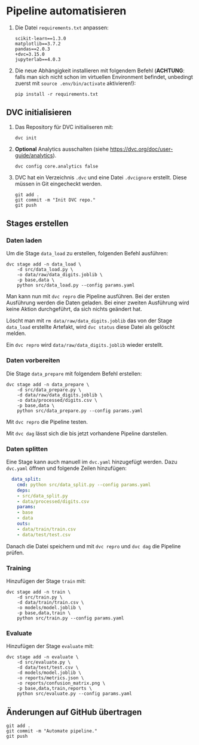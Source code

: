# Pipeline automatisieren

1. Die Datei `requirements.txt` anpassen:
    ```
    scikit-learn==1.3.0
    matplotlib==3.7.2
    pandas==2.0.3
    +dvc=3.15.0
    jupyterlab==4.0.3
    ```
1. Die neue Abhängigkeit installieren mit folgendem Befehl (**ACHTUNG**: falls man sich nicht schon im virtuellen Environment befindet, unbedingt zuerst mit `source .env/bin/activate` aktivieren!):
    ```shell
    pip install -r requirements.txt
    ```

## DVC initialisieren

1. Das Repository für DVC initialiseren mit:
    ```shell
    dvc init
    ```
1. **Optional** Analytics ausschalten (siehe https://dvc.org/doc/user-guide/analytics).
    ```shell
    dvc config core.analytics false
    ```
1. DVC hat ein Verzeichnis `.dvc` und eine Datei `.dvcignore` erstellt. Diese müssen in Git eingecheckt werden.
    ```shell
    git add .
    git commit -m "Init DVC repo."
    git push
    ```

## Stages erstellen

### Daten laden

Um die Stage `data_load` zu erstellen, folgenden Befehl ausführen:

```shell
dvc stage add -n data_load \
    -d src/data_load.py \
    -o data/raw/data_digits.joblib \
    -p base,data \
    python src/data_load.py --config params.yaml
```

Man kann nun mit `dvc repro` die Pipeline ausführen. Bei der ersten Ausführung werden die Daten geladen. Bei einer zweiten Ausführung wird keine Aktion durchgeführt, da sich nichts geändert hat.

Löscht man mit `rm data/raw/data_digits.joblib` das von der Stage `data_load` erstellte Artefakt, wird `dvc status` diese Datei als gelöscht melden.

Ein `dvc repro` wird `data/raw/data_digits.joblib` wieder erstellt.

### Daten vorbereiten

Die Stage `data_prepare` mit folgendem Befehl erstellen:

```shell
dvc stage add -n data_prepare \
    -d src/data_prepare.py \
    -d data/raw/data_digits.joblib \
    -o data/processed/digits.csv \
    -p base,data \
    python src/data_prepare.py --config params.yaml
```

Mit `dvc repro` die Pipeline testen.

Mit `dvc dag` lässt sich die bis jetzt vorhandene Pipeline darstellen.

### Daten splitten

Eine Stage kann auch manuell im `dvc.yaml` hinzugefügt werden. Dazu `dvc.yaml` öffnen und folgende Zeilen hinzufügen:

```yaml
  data_split:
    cmd: python src/data_split.py --config params.yaml
    deps:    
    - src/data_split.py
    - data/processed/digits.csv
    params:
    - base
    - data
    outs:
    - data/train/train.csv
    - data/test/test.csv
```

Danach die Datei speichern und mit `dvc repro` und `dvc dag` die Pipeline prüfen.

### Training

Hinzufügen der Stage `train` mit:

```shell
dvc stage add -n train \
    -d src/train.py \
    -d data/train/train.csv \
    -o models/model.joblib \
    -p base,data,train \
    python src/train.py --config params.yaml
```

### Evaluate

Hinzufügen der Stage `evaluate` mit:

```shell
dvc stage add -n evaluate \
    -d src/evaluate.py \
    -d data/test/test.csv \
    -d models/model.joblib \
    -o reports/metrics.json \
    -o reports/confusion_matrix.png \
    -p base,data,train,reports \
    python src/evaluate.py --config params.yaml
```

## Änderungen auf GitHub übertragen

```shell
git add .
git commit -m "Automate pipeline."
git push
```
